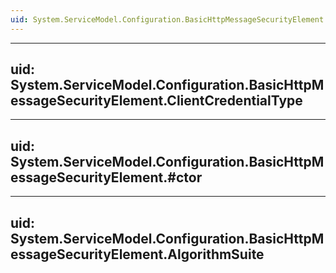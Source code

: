 ```yaml
---
uid: System.ServiceModel.Configuration.BasicHttpMessageSecurityElement
---
```


---
uid: System.ServiceModel.Configuration.BasicHttpMessageSecurityElement.ClientCredentialType
---

---
uid: System.ServiceModel.Configuration.BasicHttpMessageSecurityElement.#ctor
---

---
uid: System.ServiceModel.Configuration.BasicHttpMessageSecurityElement.AlgorithmSuite
---
